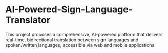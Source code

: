 # AI-Powered-Sign-Language-Translator
This project proposes a comprehensive,  AI-powered platform that delivers real-time, bidirectional translation between  sign languages and spoken/written languages, accessible via web and mobile  applications.
